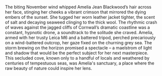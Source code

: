 The biting November wind whipped Amelia Jean Blackwood’s hair across her face, stinging her cheeks a vibrant crimson that mirrored the dying embers of the sunset.  She tugged her worn leather jacket tighter, the scent of salt and decaying seaweed clinging to the thick wool.  The rhythmic crash of waves against the jagged cliffs of Cornwall’s dramatic coastline was a constant, hypnotic drone, a soundtrack to the solitude she craved.  Amelia, armed with her trusty Leica M6 and a battered tripod, perched precariously on a wind-battered outcrop, her gaze fixed on the churning grey sea.  The storm brewing on the horizon promised a spectacle – a maelstrom of light and shadow that would be the perfect subject for her next masterpiece. This secluded cove, known only to a handful of locals and weathered by centuries of tempestuous seas, was Amelia's sanctuary, a place where the raw beauty of nature could inspire her lens.
